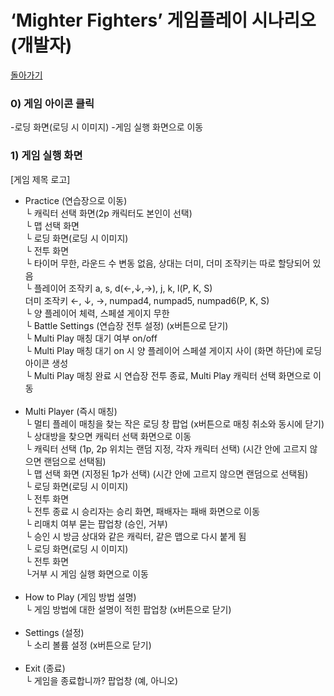 # ‘Mighter Fighters’ 게임플레이 시나리오(개발자)
 [돌아가기](index.md)
### 0) 게임 아이콘 클릭
-로딩 화면(로딩 시 이미지)
-게임 실행 화면으로 이동

### 1) 게임 실행 화면
[게임 제목 로고]<br>
- Practice (연습장으로 이동)<br>
    └ 캐릭터 선택 화면(2p 캐릭터도 본인이 선택) <br>
        └ 맵 선택 화면<br>
        └ 로딩 화면(로딩 시 이미지)<br>
        └ 전투 화면<br>
        └ 타이머 무한, 라운드 수 변동 없음, 상대는 더미, 더미 조작키는 따로 할당되어 있음<br>
        └ 플레이어 조작키 a, s, d(←,↓,→), j, k, l(P, K, S)<br>
           더미 조작키 ←, ↓, →, numpad4, numpad5, numpad6(P, K, S)<br>
        └ 양 플레이어 체력, 스페셜 게이지 무한<br>
            └ Battle Settings (연습장 전투 설정) (x버튼으로 닫기)<br>
                └ Multi Play 매칭 대기 여부 on/off<br>
                └ Multi Play 매칭 대기 on 시 양 플레이어 스페셜 게이지 사이 (화면 하단)에 로딩 아이콘 생성<br>
                    └ Multi Play 매칭 완료 시 연습장 전투 종료, Multi Play 캐릭터 선택 화면으로 이동<br><br>
- Multi Player (즉시 매칭)<br>
    └ 멀티 플레이 매칭을 찾는 작은 로딩 창 팝업 (x버튼으로 매칭 취소와 동시에 닫기)<br>
    └ 상대방을 찾으면 캐릭터 선택 화면으로 이동<br>
        └ 캐릭터 선택 (1p, 2p 위치는 랜덤 지정, 각자 캐릭터 선택) (시간 안에 고르지 않으면 랜덤으로 선택됨)<br>
        └ 맵 선택 화면 (지정된 1p가 선택) (시간 안에 고르지 않으면 랜덤으로 선택됨)<br>
        └ 로딩 화면(로딩 시 이미지)<br>
        └ 전투 화면<br>
            └ 전투 종료 시 승리자는 승리 화면, 패배자는 패배 화면으로 이동<br>
            └ 리매치 여부 묻는 팝업창 (승인, 거부)<br>
                └ 승인 시 방금 상대와 같은 캐릭터, 같은 맵으로 다시 붙게 됨<br>
                    └ 로딩 화면(로딩 시 이미지)<br>
                    └ 전투 화면<br>
                └거부 시 게임 실행 화면으로 이동<br><br>
- How to Play (게임 방법 설명)<br>
 └ 게임 방법에 대한 설명이 적힌 팝업창 (x버튼으로 닫기)<br><br>
- Settings (설정)<br>
 └ 소리 볼륨 설정 (x버튼으로 닫기)<br><br>
- Exit (종료)<br>
 └ 게임을 종료합니까? 팝업창 (예, 아니오)<br><br>
<br><br><br><br>
